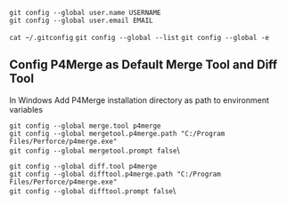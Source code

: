 `git config --global user.name USERNAME`\
`git config --global user.email EMAIL`

`cat ~/.gitconfig`
`git config --global --list`
`git config --global -e`



## Config P4Merge as Default Merge Tool and Diff Tool

In Windows Add P4Merge installation directory as path to environment variables

`git config --global merge.tool p4merge`\
`git config --global mergetool.p4merge.path "C:/Program Files/Perforce/p4merge.exe"`\
`git config --global mergetool.prompt false`\

`git config --global diff.tool p4merge`\
`git config --global difftool.p4merge.path "C:/Program Files/Perforce/p4merge.exe"`\
`git config --global difftool.prompt false`\